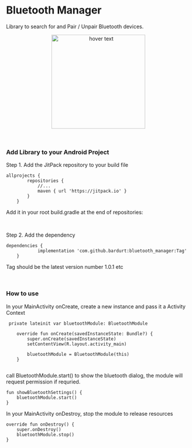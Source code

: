 # Bluetooth Manager
Library to search for and Pair / Unpair Bluetooth devices.

<p align="center">
  <img src="https://user-images.githubusercontent.com/10849157/89739237-c078e080-da44-11ea-9fb0-87ad28b2fb41.png" width="256" title="hover text">
</p>

</br>

### Add Library to your Android Project

Step 1. Add the JitPack repository to your build file

```
allprojects {
		repositories {
			//...
			maven { url 'https://jitpack.io' }
		}
	}
```
Add it in your root build.gradle at the end of repositories:

</br>

Step 2. Add the dependency
```
dependencies {
	        implementation 'com.github.bardurt:bluetooth_manager:Tag'
	}
```
Tag should be the latest version number 1.0.1 etc

</br>

### How to use

In your MainActivity onCreate, create a new instance and pass it a Activity Context

```
 private lateinit var bluetoothModule: BluetoothModule

    override fun onCreate(savedInstanceState: Bundle?) {
        super.onCreate(savedInstanceState)
        setContentView(R.layout.activity_main)

        bluetoothModule = BluetoothModule(this)
    }
    
```


call BluetoothModule.start() to show the bluetooth dialog, the module will request permission if requried.
```
fun showBluetoothSettings() {
    bluetoothModule.start()
}
```

In your MainActivity onDestroy, stop the module to release resources
```
override fun onDestroy() {
    super.onDestroy()
    bluetoothModule.stop()
}
```
